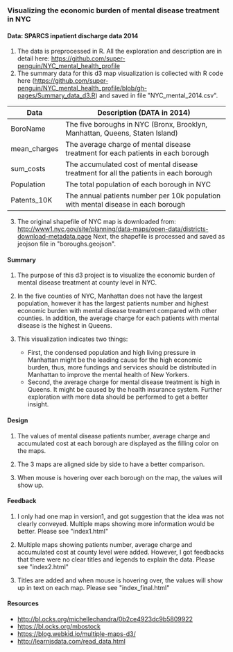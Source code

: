 ### Visualizing the economic burden of mental disease treatment in NYC

#### Data: SPARCS inpatient discharge data 2014
1. The data is preprocessed in R. All the exploration and description are in detail here:
    https://github.com/super-penguin/NYC_mental_health_profile
2. The summary data for this d3 map visualization is collected with R code here (https://github.com/super-penguin/NYC_mental_health_profile/blob/gh-pages/Summary_data_d3.R) and saved in file "NYC_mental_2014.csv".

| Data          |  Description (DATA in 2014)                                                            |
| ------------- | -------------------------------------------------------------------------------------- |
| BoroName      |  The five boroughs in NYC (Bronx, Brooklyn, Manhattan, Queens, Staten Island)          |
| mean_charges  |  The average charge of mental disease treatment for each patients in each borough      |
| sum_costs     |  The accumulated cost of mental disease treatment for all the patients in each borough |
| Population    |  The total population of each borough in NYC                                           |
| Patents_10K   |  The annual patients number per 10k population with mental disease in each borough     |

3. The original shapefile of NYC map is downloaded from:
 http://www1.nyc.gov/site/planning/data-maps/open-data/districts-download-metadata.page
Next, the shapefile is processed and saved as jeojson file in "boroughs.geojson".

#### Summary
1. The purpose of this d3 project is to visualize the economic burden of mental disease treatment at county level in NYC.

2. In the five counties of NYC, Manhattan does not have the largest population, however it has the largest patients number and highest economic burden with mental disease treatment compared with other counties. In addition, the average charge for each patients with mental disease is the highest in Queens.  

3. This visualization indicates two things:
    - First, the condensed population and high living pressure in Manhattan might be the leading cause for the high economic burden, thus, more fundings and services should be distributed in Manhattan to improve the mental health of New Yorkers.
    - Second, the average charge for mental disease treatment is high in Queens. It might be caused by the health insurance system. Further exploration with more data should be performed to get a better insight.

#### Design
1. The values of mental disease patients number, average charge and accumulated cost at each borough are displayed as the filling color on the maps.

2. The 3 maps are aligned side by side to have a better comparison.

3. When mouse is hovering over each borough on the map, the values will show up.

#### Feedback
1. I only had one map in version1, and got suggestion that the idea was not clearly conveyed. Multiple maps showing more information would be better.   Please see "index1.html"

2. Multiple maps showing patients number, average charge and accumulated cost at county level were added. However, I got feedbacks that there were no clear titles and legends to explain the data. Please see "index2.html"

3. Titles are added and when mouse is hovering over, the values will show up in text on each map.
Please see "index_final.html"

#### Resources
- http://bl.ocks.org/michellechandra/0b2ce4923dc9b5809922
- https://bl.ocks.org/mbostock
- https://blog.webkid.io/multiple-maps-d3/
- http://learnjsdata.com/read_data.html

